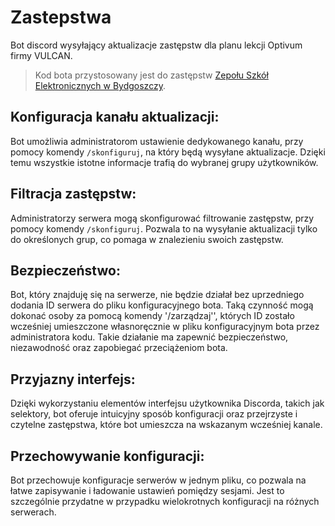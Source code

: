 # Zastepstwa
Bot discord wysyłający aktualizacje zastępstw dla planu lekcji Optivum firmy VULCAN. 
> Kod bota przystosowany jest do zastępstw [Zepołu Szkół Elektronicznych w Bydgoszczy](https://zastepstwa.zse.bydgoszcz.pl/).

## Konfiguracja kanału aktualizacji:
Bot umożliwia administratorom ustawienie dedykowanego kanału, przy pomocy komendy `/skonfiguruj`, na który będą wysyłane aktualizacje. Dzięki temu wszystkie istotne informacje trafią do wybranej grupy użytkowników.

## Filtracja zastępstw:
Administratorzy serwera mogą skonfigurować filtrowanie zastępstw, przy pomocy komendy `/skonfiguruj`. Pozwala to na wysyłanie aktualizacji tylko do określonych grup, co pomaga w znalezieniu swoich zastępstw.

## Bezpieczeństwo:
Bot, który znajduję się na serwerze, nie będzie działał bez uprzedniego dodania ID serwera do pliku konfiguracyjnego bota. Taką czynność mogą dokonać osoby za pomocą komendy '/zarządzaj'', których ID zostało wcześniej umieszczone własnoręcznie w pliku konfiguracyjnym bota przez administratora kodu. Takie działanie ma zapewnić bezpieczeństwo, niezawodność oraz zapobiegać przeciążeniom bota.

## Przyjazny interfejs:
Dzięki wykorzystaniu elementów interfejsu użytkownika Discorda, takich jak selektory, bot oferuje intuicyjny sposób konfiguracji oraz przejrzyste i czytelne zastępstwa, które bot umieszcza na wskazanym wcześniej kanale.

## Przechowywanie konfiguracji:
Bot przechowuje konfiguracje serwerów w jednym pliku, co pozwala na łatwe zapisywanie i ładowanie ustawień pomiędzy sesjami. Jest to szczególnie przydatne w przypadku wielokrotnych konfiguracji na różnych serwerach.
